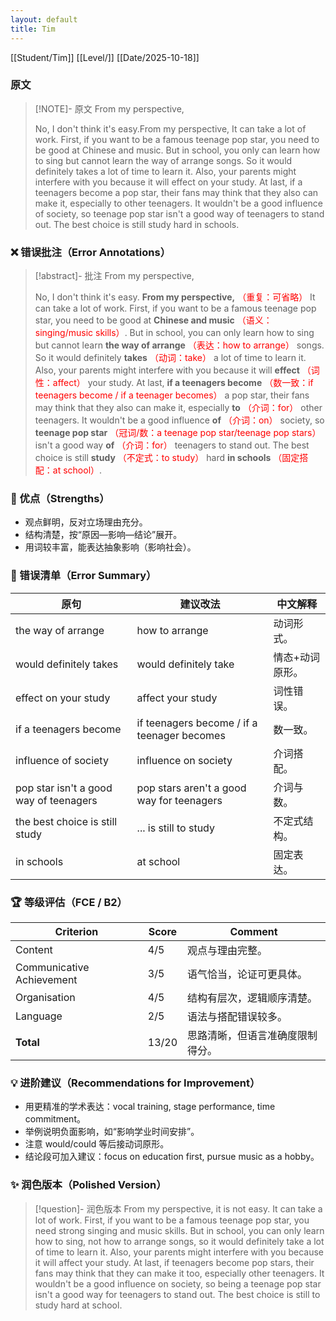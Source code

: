 ```yaml
---
layout: default
title: Tim
---
```


[[Student/Tim]]
[[Level/]]
[[Date/2025-10-18]]

### 原文

> [!NOTE]- 原文
> From my perspective,
>
> No, I don't think it's easy.From my perspective, It can take a lot of work. First, if you want to be a famous teenage pop star, you need to be good at Chinese and music. But in school, you only can learn how to sing but cannot learn the way of arrange songs. So it would definitely takes a lot of time to learn it. Also, your parents might interfere with you because it will effect on your study. At last, if a teenagers become a pop star, their fans may think that they also can make it, especially to other teenagers. It wouldn't be a good influence of society, so teenage pop star isn't a good way of teenagers to stand out. The best choice is still study hard in schools.

### ❌ 错误批注（Error Annotations）

> [!abstract]- 批注
> From my perspective,
>
> No, I don't think it's easy. **From my perspective,** <span style="color:red">（重复：可省略）</span> It can take a lot of work. First, if you want to be a famous teenage pop star, you need to be good at **Chinese and music** <span style="color:red">（语义：singing/music skills）</span>. But in school, you can only learn how to sing but cannot learn **the way of arrange** <span style="color:red">（表达：how to arrange）</span> songs. So it would definitely **takes** <span style="color:red">（动词：take）</span> a lot of time to learn it. Also, your parents might interfere with you because it will **effect** <span style="color:red">（词性：affect）</span> your study. At last, **if a teenagers become** <span style="color:red">（数一致：if teenagers become / if a teenager becomes）</span> a pop star, their fans may think that they also can make it, especially **to** <span style="color:red">（介词：for）</span> other teenagers. It wouldn't be a good influence **of** <span style="color:red">（介词：on）</span> society, so **teenage pop star** <span style="color:red">（冠词/数：a teenage pop star/teenage pop stars）</span> isn't a good way **of** <span style="color:red">（介词：for）</span> teenagers to stand out. The best choice is still **study** <span style="color:red">（不定式：to study）</span> hard **in schools** <span style="color:red">（固定搭配：at school）</span>.

### 🌟 优点（Strengths）
- 观点鲜明，反对立场理由充分。
- 结构清楚，按“原因—影响—结论”展开。
- 用词较丰富，能表达抽象影响（影响社会）。

### 🧾 错误清单（Error Summary）
| 原句 | 建议改法 | 中文解释 |
|------|-----------|-----------|
| the way of arrange | how to arrange | 动词形式。
| would definitely takes | would definitely take | 情态+动词原形。
| effect on your study | affect your study | 词性错误。
| if a teenagers become | if teenagers become / if a teenager becomes | 数一致。
| influence of society | influence on society | 介词搭配。
| pop star isn't a good way of teenagers | pop stars aren't a good way for teenagers | 介词与数。
| the best choice is still study | ... is still to study | 不定式结构。
| in schools | at school | 固定表达。

### 🏆 等级评估（FCE / B2）
| Criterion | Score | Comment |
|------------|--------|----------|
| Content | 4/5 | 观点与理由完整。
| Communicative Achievement | 3/5 | 语气恰当，论证可更具体。
| Organisation | 4/5 | 结构有层次，逻辑顺序清楚。
| Language | 2/5 | 语法与搭配错误较多。
| **Total** | 13/20 | 思路清晰，但语言准确度限制得分。

### 💡 进阶建议（Recommendations for Improvement）
- 用更精准的学术表达：vocal training, stage performance, time commitment。
- 举例说明负面影响，如“影响学业时间安排”。
- 注意 would/could 等后接动词原形。
- 结论段可加入建议：focus on education first, pursue music as a hobby。

### ✨ 润色版本（Polished Version）
> [!question]- 润色版本
> From my perspective, it is not easy. It can take a lot of work. First, if you want to be a famous teenage pop star, you need strong singing and music skills. But in school, you can only learn how to sing, not how to arrange songs, so it would definitely take a lot of time to learn it. Also, your parents might interfere with you because it will affect your study. At last, if teenagers become pop stars, their fans may think that they can make it too, especially other teenagers. It wouldn't be a good influence on society, so being a teenage pop star isn't a good way for teenagers to stand out. The best choice is still to study hard at school.
